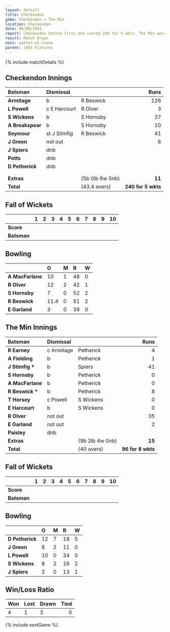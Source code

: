 ```yaml
---
layout: default
title: Checkendon
game: Checkendon v The Min
location: Checkendon
date: 08/08/1993
report: Checkendon batted first and scored 240 for 5 wkts. The Min were 96 for 8 wkts when time ran out
result: Match Drawn
next: watton-at-stone
parent: 1993 Fixtures
---
```


{% include matchDetails %}

## Checkendon Innings

| Batsman | Dismissal |  | Runs |
|:---|:---|---|---:|
| **Armitage** | b | R Beswick | 126 |
| **L Powell** | c E Harcourt | R Olver | 3 |
| **S Wickens** | b | S Hornsby | 37 |
| **A Breakspear** | b | S Hornsby | 10 |
| **Seymour** | st J Stimfig | R Beswick | 41 |
| **J Green** | not out |  | 6 |
| **J Spiers** | dnb |  |  | Paisley
| **Potts** | dnb |  |  |
| **D Petherick** | dnb |  |  |
|  |  |  |  |
|  |  |  |  |
| **Extras** | | (5b 0lb 6w 0nb) | **11** |
| **Total** | | (43.4 overs) | **240 for 5 wkts** |

## Fall of Wickets

| | 1 | 2 | 3 | 4 | 5 | 6 | 7 | 8 | 9 | 10 |
|---|:---:|:---:|:---:|:---:|:---:|:---:|:---:|:---:|:---:|:---:|
| **Score** |  |  |  |  |  |  |  |  |  |  |
| **Batsman** |  |  |  |  |  |  |  |  |  |  |

## Bowling

| | O | M | R | W |
|---|:---|:---|:---|:---|
| **A MacFarlane** | 10 | 1 | 48 | 0 |
| **R Olver** | 12 | 2 | 42 | 1 |
| **S Hornsby** | 7 | 0 | 52 | 2 |
| **R Beswick** | 11.4 | 0 | 51 | 2 |
| **E Garland** | 3 | 0 | 39 | 0 |

## The Min Innings

| Batsman | Dismissal |  | Runs |
|:---|:---|---|---:|
| **R Earney** | c Armitage | Petherick | 4 |
| **A Fielding** | b | Petherick | 1 |
| **J Stimfig &#8224;** | b | Spiers | 41 |
| **S Hornsby** | b | Petherick | 0 |
| **A MacFarlane** | b | Petherick | 0 |
| **R Beswick &#42;** | b | Petherick | 8 |
| **T Horsey** | c Powell | S Wickens | 0 |
| **E Harcourt** | b | S Wickens | 0 |
| **R Olver** | not out |  | 35 |
| **E Garland** | not out |  | 2 |
| **Paisley** | dnb |  |  |
| **Extras** | | (9b 2lb 4w 0nb) | **15** |
| **Total** | | (40 overs) | **96 for 8 wkts** |

## Fall of Wickets

| | 1 | 2 | 3 | 4 | 5 | 6 | 7 | 8 | 9 | 10 |
|---|:---:|:---:|:---:|:---:|:---:|:---:|:---:|:---:|:---:|:---:|
| **Score** |  |  |  |  |  |  |  |  |  |  |
| **Batsman** |  |  |  |  |  |  |  |  |  |  |

## Bowling

| | O | M | R | W |
|---|:---|:---|:---|:---|
| **D Petherick** | 12 | 7 | 18 | 5 |
| **J Green** | 8 | 2 | 11 | 0 |
| **L Powell** | 10 | 0 | 34 | 0 |
| **S Wickens** | 8 | 2 | 16 | 2 |
| **J Spiers** | 2 | 0 | 13 | 1 |

## Win/Loss Ratio

| Won | Lost | Drawn | Tied |
|:---|:---|:---|---:|
| 4 | 1 | 3 | 0 |

{% include nextGame %}